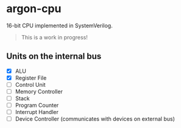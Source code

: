 # argon-cpu

16-bit CPU implemented in SystemVerilog.

> This is a work in progress!

## Units on the internal bus
 - [x] ALU
 - [x] Register File
 - [ ] Control Unit
 - [ ] Memory Controller
 - [ ] Stack
 - [ ] Program Counter
 - [ ] Interrupt Handler
 - [ ] Device Controller (communicates with devices on external bus)
